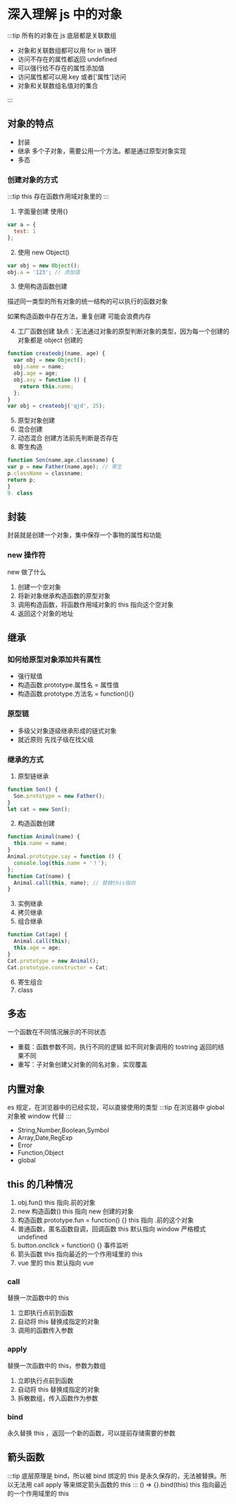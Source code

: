 # 深入理解 js 中的对象

:::tip
所有的对象在 js 底层都是关联数组

- 对象和关联数组都可以用 for in 循环
- 访问不存在的属性都返回 undefined
- 可以强行给不存在的属性添加值
- 访问属性都可以用.key 或者['属性']访问
- 对象和关联数组名值对的集合

:::

## 对象的特点

- 封装
- 继承
  多个子对象，需要公用一个方法。都是通过原型对象实现
- 多态

### 创建对象的方式

:::tip
this 存在函数作用域对象里的
:::

1. 字面量创建 使用{}

```js
var a = {
  test: 1
};
```

2. 使用 new Object()

```js
var obj = new Object();
obj.a = '123'; // 添加值
```

3. 使用构造函数创建

描述同一类型的所有对象的统一结构的可以执行的函数对象

如果构造函数中存在方法，重复创建 可能会浪费内存

4. 工厂函数创建
   缺点：无法通过对象的原型判断对象的类型，因为每一个创建的对象都是 object 创建的

```js
function createobj(name, age) {
  var obj = new Object();
  obj.name = name;
  obj.age = age;
  obj.asy = function () {
    return this.name;
  };
}
var obj = createobj('qjd', 25);
```

5. 原型对象创建
6. 混合创建
7. 动态混合
   创建方法前先判断是否存在
8. 寄生构造

```js
function Son(name,age,classname) {
var p = new Father(name,age); // 寄生
p.className = classname;
return p;
}
9. class
```

## 封装

封装就是创建一个对象，集中保存一个事物的属性和功能

### new 操作符

new 做了什么

1. 创建一个空对象
2. 将新对象继承构造函数的原型对象
3. 调用构造函数，将函数作用域对象的 this 指向这个空对象
4. 返回这个对象的地址

## 继承

### 如何给原型对象添加共有属性

- 强行赋值
- 构造函数.prototype.属性名 = 属性值
- 构造函数.prototype.方法名 = function(){}

### 原型链

- 多级父对象逐级继承形成的链式对象
- 就近原则 先找子级在找父级

### 继承的方式

1. 原型链继承

```js
function Son() {
  Son.prototype = new Father();
}
let cat = new Son();
```

2. 构造函数创建

```js
function Animal(name) {
  this.name = name;
}
Animal.prototype.say = function () {
  console.log(this.name + '！');
};
function Cat(name) {
  Animal.call(this, name); // 替换this指向
}
```

3. 实例继承
4. 拷贝继承
5. 组合继承

```js
function Cat(age) {
  Animal.call(this);
  this.age = age;
}
Cat.prototype = new Animal();
Cat.prototype.constructor = Cat;
```
6. 寄生组合
7. class
## 多态

一个函数在不同情况展示的不同状态

- 重载：函数参数不同，执行不同的逻辑 如不同对象调用的 tostring 返回的结果不同
- 重写：子对象创建父对象的同名对象，实现覆盖

## 内置对象

es 规定，在浏览器中的已经实现，可以直接使用的类型
:::tip
在浏览器中 global 对象被 window 代替
:::

- String,Number,Boolean,Symbol
- Array,Date,RegExp
- Error
- Function,Object
- global

## this 的几种情况

1. obj.fun() this 指向.前的对象
2. new 构造函数() this 指向 new 创建的对象
3. 构造函数.prototype.fun = function() {} this 指向 .前的这个对象
4. 普通函数，匿名函数自调，回调函数 this 默认指向 window 严格模式 undefined
5. button.onclick = function() {} 事件监听
6. 箭头函数 this 指向最近的一个作用域里的 this
7. vue 里的 this 默认指向 vue

### call

替换一次函数中的 this

1. 立即执行点前到函数
2. 自动将 this 替换成指定的对象
3. 调用的函数传入参数

### apply

替换一次函数中的 this，参数为数组

1. 立即执行点前到函数
2. 自动将 this 替换成指定的对象
3. 拆散数组，传入函数作为参数

### bind

永久替换 this ，返回一个新的函数，可以提前存储需要的参数

## 箭头函数

:::tip
底层原理是 bind，所以被 bind 绑定的 this 是永久保存的，无法被替换。所以无法用 call apply 等来绑定箭头函数的 this
:::
() => {}.bind(this)
this 指向最近的一个作用域里的 this
